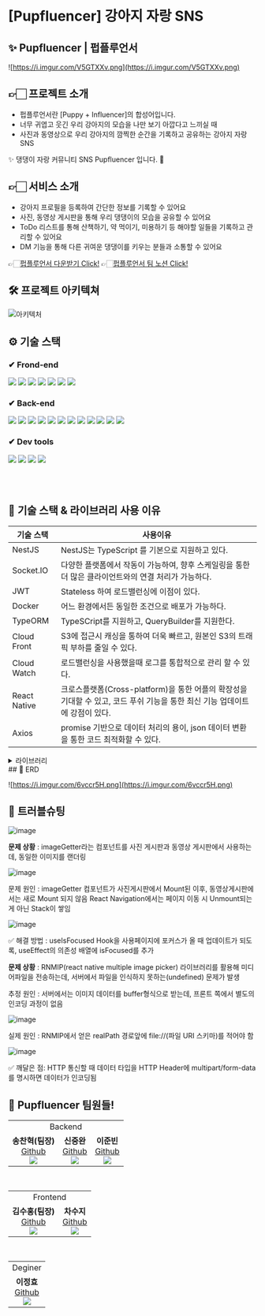 # [Pupfluencer] 강아지 자랑 SNS

## ✨ Pupfluencer | 펍플루언서

![https://i.imgur.com/V5GTXXv.png](https://i.imgur.com/V5GTXXv.png)

## 👉🏻 프로젝트 소개

- 펍플루언서란 [Puppy + Influencer]의 합성어입니다.
- 너무 귀엽고 웃긴 우리 강아지의 모습을 나만 보기 아깝다고 느끼실 때
- 사진과 동영상으로 우리 강아지의 깜찍한 순간을 기록하고 공유하는 강아지 자랑 SNS

✨ 댕댕이 자랑 커뮤니티 SNS Pupfluencer 입니다. 🥳

## 👉🏻 서비스 소개 <br>

- 강아지 프로필을 등록하여 간단한 정보를 기록할 수 있어요
- 사진, 동영상 게시판을 통해 우리 댕댕이의 모습을 공유할 수 있어요
- ToDo 리스트를 통해 산책하기, 약 먹이기, 미용하기 등 해야할 일들을 기록하고 관리할 수 있어요
- DM 기능을 통해 다른 귀여운 댕댕이를 키우는 분들과 소통할 수 있어요

👉🏻[펍플루언서 다운받기 Click!](https://drive.google.com/file/d/1hlK_89oQS6gZPt3ypkx3cN8F7ZsW3qbI/view?usp=share_link) 
👉🏻[펍플루언서 팀 노션  Click!](https://www.notion.so/Pupfluencer-Puppy-Influencer-efa35ef0406940bdb10cc6937cc78906)

## 🛠 프로젝트 아키텍쳐

![아키텍처](https://user-images.githubusercontent.com/114650436/224319422-eb961015-903a-42e5-8eec-07bae3730c01.png)

## ⚙ 기술 스택

### ✔ Frond-end
<div>

<img src="https://img.shields.io/badge/Redux Toolkit-764ABC?style=for-the-badge&logo=Redux&logoColor=white"/>
<img src="https://img.shields.io/badge/React Native-61DAFB?style=for-the-badge&logo=React&logoColor=black">
<img src="https://img.shields.io/badge/JavaScript-F7DF1E?style=for-the-badge&logo=JavaScript&logoColor=black">
<img src="https://img.shields.io/badge/Redux-764ABC?style=for-the-badge&logo=Redux&logoColor=black">
<img src="https://img.shields.io/badge/Axios-5A29E4?style=for-the-badge&logo=Axios&logoColor=white">
<img src="https://img.shields.io/badge/dotenv-ECD53F?style=for-the-badge&logo=.ENV&logoColor=white">
<img src="https://img.shields.io/badge/Socket.io-010101?style=for-the-badge&logo=Socket.io&logoColor=white">
</div>

### ✔ Back-end
<div>
<img src =https://img.shields.io/badge/NestJS-000000?style=for-the-badge&logo=NestJS&logoColor=red>
<img src="https://img.shields.io/badge/typescript-3178C6?style=for-the-badge&logo=typescript&logoColor=white">
<img src="https://img.shields.io/badge/JWT-000000?style=for-the-badge&logo=JSON WEB TOKENS&logoColor=white">
<img src="https://img.shields.io/badge/AWS ECS-FF9900?style=for-the-badge&logo=Amazon ECS&logoColor=white">
<img src="https://img.shields.io/badge/PostgreSQL-4169E1?style=for-the-badge&logo=PostgreSQL&logoColor=white">
<img src="https://img.shields.io/badge/Socket.io-010101?style=for-the-badge&logo=Socket.io&logoColor=white">
<img src="https://img.shields.io/badge/Docker-2496ED?style=for-the-badge&logo=Docker&logoColor=white">
<img src="https://img.shields.io/badge/Axios-5A29E4?style=for-the-badge&logo=Axios&logoColor=white">
<img src="https://img.shields.io/badge/Amazon S3-569A31?style=for-the-badge&logo=Amazon S3&logoColor=white">
<img src="https://img.shields.io/badge/Amazon CloudWatch-FF4F8B?style=for-the-badge&logo=Amazon CloudWatch&logoColor=white">
<img src="https://img.shields.io/badge/Amazon RDS-527FFF?style=for-the-badge&logo=Amazon RDS&logoColor=white">
<img src="https://img.shields.io/badge/dotenv-ECD53F?style=for-the-badge&logo=.ENV&logoColor=white">
</div>

### ✔ Dev tools
<div>
<img src="https://img.shields.io/badge/Visual Studio Code-007ACC?style=for-the-badge&logo=Visual Studio Code&logoColor=white">
<img src="https://img.shields.io/badge/Git-F05032?style=for-the-badge&logo=Git&logoColor=white"/>
<img src="https://img.shields.io/badge/GitHub-181717?style=for-the-badge&logo=GitHub&logoColor=white"/>
<img src="https://img.shields.io/badge/KakaoTalk-FFCD00?style=for-the-badge&logo=KakaoTalk&logoColor=black"/>
</div>

<br><br>

## 📝 기술 스택 & 라이브러리 사용 이유

| 기술 스택 | 사용이유 |
| --- | --- |
| NestJS | NestJS는 TypeScript 를 기본으로 지원하고 있다. |
| Socket.IO | 다양한 플랫폼에서 작동이 가능하여, 향후 스케일링을 통한 더 많은 클라이언트와의 연결 처리가 가능하다. |
| JWT | Stateless 하여 로드밸런싱에 이점이 있다. |
| Docker | 어느 환경에서든 동일한 조건으로 배포가 가능하다. |
| TypeORM | TypeSCript를 지원하고, QueryBuilder를 지원한다. |
| Cloud Front | S3에 접근시 캐싱을 통하여 더욱 빠르고, 원본인 S3의 트래픽 부하를 줄일 수 있다. |
| Cloud Watch | 로드밸런싱을 사용했을때 로그를 통합적으로 관리 할 수 있다. |
| React Native | 크로스플랫폼(Cross-platform)을 통한 어플의 확장성을 기대할 수 있고, 코드 푸쉬 기능을 통한 최신 기능 업데이트에 강점이 있다.|
| Axios | promise 기반으로 데이터 처리의 용이, json 데이터 변환을 통한 코드 최적화할 수 있다. |

<details><summary>라이브러리 
</summary>
  - redux toolkit
  > `전역 변수의 상태관리를 위해 사용했다. 또한 Reudx의 단점으로 꼽히는 보일러플레이트 코드를 줄일 수 있어서 채택했다.`
  </details>
## 👷 ERD

![https://i.imgur.com/6vccr5H.png](https://i.imgur.com/6vccr5H.png)

## 🔆 트러블슈팅

![image](https://user-images.githubusercontent.com/114650436/225261986-2d11fa2f-e91b-4e3c-857d-90b5e1bbaa88.png)


**문제 상황**  : imageGetter라는 컴포넌트를 사진 게시판과 동영상 게시판에서 사용하는데, 동일한 이미지를 랜더링

![image](https://user-images.githubusercontent.com/114650436/225262101-08a6691f-24fa-46d4-9963-a615f7036109.png)

문제 원인 : imageGetter 컴포넌트가 사진게시판에서 Mount된 이후, 동영상게시판에서는 새로 Mount 되지 않음 React Navigation에서는 페이지 이동 시 Unmount되는 게 아닌 Stack이 쌓임

![image](https://user-images.githubusercontent.com/114650436/225262154-7ee30932-9209-4e94-92cd-19baa4c81a86.png)

✅ 해결 방법 :  useIsFocused Hook을 사용페이지에 포커스가 올 때 업데이트가 되도록, useEffect의 의존성 배열에 isFocused를 추가

**문제 상황**  : RNMIP(react native multiple image picker) 라이브러리를 활용해 미디어파일을 전송하는데, 서버에서 파일을 인식하지 못하는(undefined) 문제가 발생

추정 원인 : 서버에서는 이미지 데이터를 buffer형식으로 받는데, 프론트 쪽에서 별도의 인코딩 과정이 없음

![image](https://user-images.githubusercontent.com/114650436/225262195-7e66dec2-8bc4-4805-afc7-27af42796d20.png)

실제 원인 : RNMIP에서 얻은 realPath 경로앞에 file://(파일 URI 스키마)를 적어야 함

![image](https://user-images.githubusercontent.com/114650436/225262320-68f61350-febe-476d-b541-3585ffbdadd0.png)

✅ 깨달은 점:  HTTP 통신할 때 데이터 타입을 HTTP Header에 multipart/form-data 를 명시하면 데이터가 인코딩됨



## 👻 Pupfluencer 팀원들!
  
  <table>
  <tr>
  <td colspan='3' align="center">
  Backend
  </td>
  <tr>
        </td>
    <td align="center" >
    <b>송찬혁(팀장)</b></a><br>
    <a href="https://github.com/sch7878">Github</a>
    <br><img src="https://img.shields.io/badge/NestJS-000000?style=flat&logo=NestJS&logoColor=red"/><br>
    </td>
        </td>
    <td align="center" >
    <b>신중완</b></a><br>
    <a href="https://github.com/F1rstID">Github</a>
    <br><img src="https://img.shields.io/badge/NestJS-000000?style=flat&logo=NestJS&logoColor=red"/><br>
    </td>
        </td>
    <td align="center" >
    <b>이준빈</b></a><br>
    <a href="https://github.com/ljunbin">Github</a>
    <br><img src="https://img.shields.io/badge/NestJS-000000?style=flat&logo=NestJS&logoColor=red"/><br>
    </td>
    </tr>
</table>

<br>

  <table>
  <tr>
  <td colspan='2' align="center">
  Frontend
  </td>
  <tr>
        </td>
    <td align="center" >
    <b>김수홍(팀장)</b></a><br>
    <a href="https://github.com/suhong99">Github</a>
    <br><img src="https://img.shields.io/badge/React-Native-339933?style=flat&logo=React&logoColor=white"/><br>
    </td>
        </td>
    <td align="center" >
    <b>차수지</b></a><br>
    <a href="https://github.com/olive-jam">Github</a>
    <br><img src="https://img.shields.io/badge/React-Native-339933?style=flat&logo=React&logoColor=white"/><br>
    </td>
  </tr>
</table>

<br>

  <table>
  <tr>
  <td colspan='1' align="center">
  Deginer
  </td>
  <tr>
        </td>
    <td align="center" >
    <b>이정효</b></a><br>
    <a href="https://github.com/suhong99">Github</a>
    <br><img src="https://img.shields.io/badge/React-Native-339933?style=flat&logo=React&logoColor=white"/><br>
    </td>

</table>

<br>
